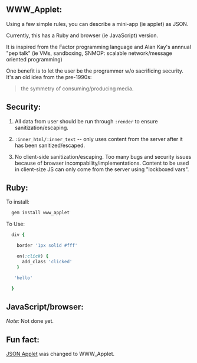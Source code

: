 

WWW\_Applet:
---------

Using a few simple rules, you can describe a mini-app (ie applet) as JSON.

Currently, this has a Ruby and browser (ie JavaScript) version.

It is inspired from the Factor programming language
and Alan Kay's annnual "pep talk" (ie VMs, sandboxing,
SNMOP: scalable network/message oriented programming)

One benefit is to let the user
be the programmer w/o sacrificing security.
It's an old idea from the pre-1990s:

  > the symmetry of consuming/producing media.

Security:
-----------

1) All data from user should be run through `:render` to
ensure sanitization/escaping.

2) `:inner_html/:inner_text` -- only uses content from the server
after it has been sanitized/escaped.

3) No client-side sanitization/escaping. Too many bugs and security issues
because of browser incompability/implementations. Content
to be used in client-size JS can only come from the server using "lockboxed vars".

Ruby:
--------------

To install:

```ruby
  gem install www_applet
```

To Use:

```ruby
  div {

    border '1px solid #fff'

    on(:click) {
      add_class 'clicked'
    }

   'hello'

  }
```

JavaScript/browser:
-----------------

*Note:* Not done yet.

Fun fact:
-----

[JSON Applet](http://github.com/da99/json_applet) was changed to WWW\_Applet.




